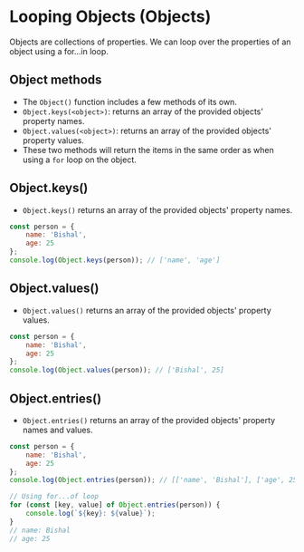 # Looping Objects (Objects)

Objects are collections of properties. We can loop over the properties of an object using a for...in loop.

## Object methods

- The `Object()` function includes a few methods of its own.
- `Object.keys(<object>)`: returns an array of the provided objects' property names.
- `Object.values(<object>)`: returns an array of the provided objects' property values.
- These two methods will return the items in the same order as when using a `for` loop on the object.

## Object.keys()

- `Object.keys()` returns an array of the provided objects' property names.

```JavaScript
const person = {
    name: 'Bishal',
    age: 25
};
console.log(Object.keys(person)); // ['name', 'age']
```

## Object.values()

- `Object.values()` returns an array of the provided objects' property values.

```JavaScript
const person = {
    name: 'Bishal',
    age: 25
};
console.log(Object.values(person)); // ['Bishal', 25]
```

## Object.entries()

- `Object.entries()` returns an array of the provided objects' property names and values.

```JavaScript
const person = {
    name: 'Bishal',
    age: 25
};
console.log(Object.entries(person)); // [['name', 'Bishal'], ['age', 25]]

// Using for...of loop
for (const [key, value] of Object.entries(person)) {
    console.log(`${key}: ${value}`);
}
// name: Bishal
// age: 25
```
